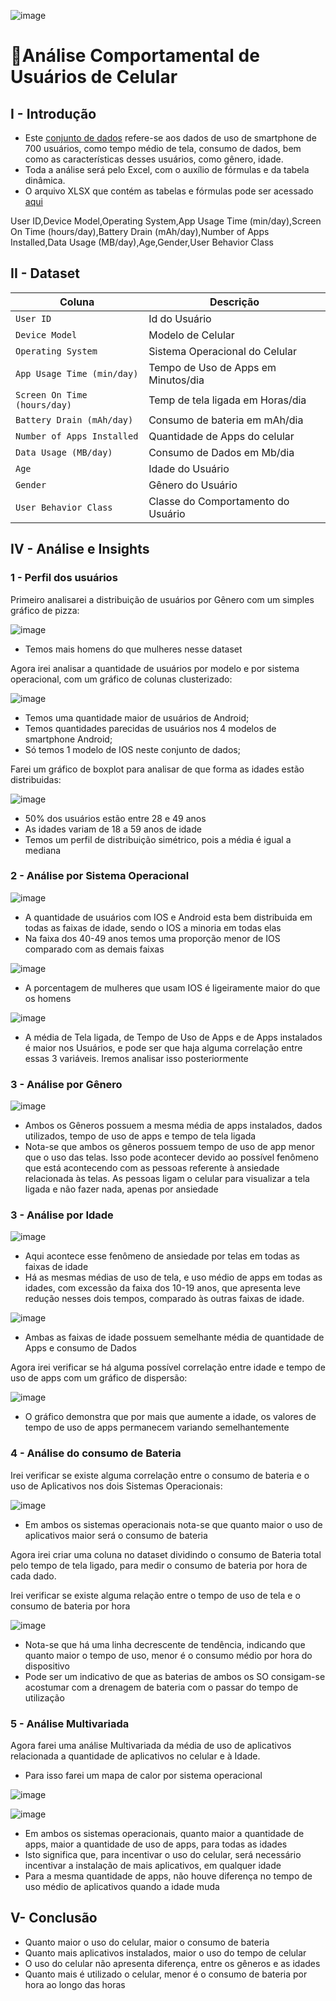 ![image](https://github.com/user-attachments/assets/47da0e1e-6f24-4b51-be97-e9020529d737)


# 🏦Análise Comportamental de Usuários de Celular

## I - Introdução
- Este [conjunto de dados](https://github.com/massis93/Projetos_Analise_Dados/blob/main/Excel/Smartphone%20Behavior/user_behavior_dataset.csv) refere-se aos dados de uso de smartphone de 700 usuários, como tempo médio de tela, consumo de dados, bem como as características desses usuários, como gênero, idade.
- Toda a análise será pelo Excel, com o auxílio de fórmulas e da tabela dinâmica.
- O arquivo XLSX que contém as tabelas e fórmulas pode ser acessado [aqui](https://github.com/massis93/Projetos_Analise_Dados/blob/main/Excel/Smartphone%20Behavior/User%20Behavior.xlsx)

User ID,Device Model,Operating System,App Usage Time (min/day),Screen On Time (hours/day),Battery Drain (mAh/day),Number of Apps Installed,Data Usage (MB/day),Age,Gender,User Behavior Class
## II - Dataset

| Coluna          | Descrição                                                  
|-|-|                            
| `User ID`        | Id do Usuário                                        
| `Device Model` | Modelo de Celular           
| `Operating System`       | Sistema Operacional do Celular
| `App Usage Time (min/day)`    	  | Tempo de Uso de Apps em Minutos/dia
| `Screen On Time (hours/day)`    	  | Temp de tela ligada em Horas/dia
| `Battery Drain (mAh/day)`    	  | Consumo de bateria em mAh/dia
| `Number of Apps Installed`    	  | Quantidade de Apps do celular
| `Data Usage (MB/day)`    	  | Consumo de Dados em Mb/dia
| `Age`    	  | Idade do Usuário
| `Gender`    	  | Gênero do Usuário
| `User Behavior Class`    	  | Classe do Comportamento do Usuário



## IV - Análise e Insights

### 1 - Perfil dos usuários

Primeiro analisarei a distribuição de usuários por Gênero com um simples gráfico de pizza:

![image](https://github.com/user-attachments/assets/f634cd01-751c-464f-a440-acd6b7fcf59a)

- Temos mais homens do que mulheres nesse dataset

Agora irei analisar a quantidade de usuários por modelo e por sistema operacional, com um gráfico de colunas clusterizado:

![image](https://github.com/user-attachments/assets/5e99ed6f-de5d-4d8a-9519-664012cdf2d7)

- Temos uma quantidade maior de usuários de Android;
- Temos quantidades parecidas de usuários nos 4 modelos de smartphone Android;
- Só temos 1 modelo de IOS neste conjunto de dados;

Farei um gráfico de boxplot para analisar de que forma as idades estão distribuidas:

![image](https://github.com/user-attachments/assets/b0e58c79-0a82-4e48-82fd-6fff6fe175b1)

- 50% dos usuários estão entre 28 e 49 anos
- As idades variam de 18 a 59 anos de idade
- Temos um perfil de distribuição simétrico, pois a média é igual a mediana

### 2 - Análise por Sistema Operacional

![image](https://github.com/user-attachments/assets/5e8a7014-f345-476e-9dbe-c36df7d4fc31)


- A quantidade de usuários com IOS e Android esta bem distribuida em todas as faixas de idade, sendo o IOS a minoria em todas elas
- Na faixa dos 40-49 anos temos uma proporção menor de IOS comparado com as demais faixas

![image](https://github.com/user-attachments/assets/a4055741-8766-4a6b-8465-a6f5a0d2626b)

- A porcentagem de mulheres que usam IOS é ligeiramente maior do que os homens

![image](https://github.com/user-attachments/assets/4dca4292-7e9a-4774-b319-eaec86572041)

- A média de Tela ligada, de Tempo de Uso de Apps e de Apps instalados é maior nos Usuários, e pode ser que haja alguma correlação entre essas 3 variáveis. Iremos analisar isso posteriormente

### 3 - Análise por Gênero

![image](https://github.com/user-attachments/assets/251a763b-a31f-44cf-840d-6118f6ca356d)

- Ambos os Gêneros possuem a mesma média de apps instalados, dados utilizados, tempo de uso de apps e tempo de tela ligada
- Nota-se que ambos os gêneros possuem tempo de uso de app menor que o uso das telas. Isso pode acontecer devido ao possível fenômeno que está acontecendo com as pessoas referente à ansiedade relacionada às telas. As pessoas ligam o celular para visualizar a tela ligada e não fazer nada, apenas por ansiedade

### 3 - Análise por Idade

![image](https://github.com/user-attachments/assets/ba3c3df4-4342-4eea-a666-b8b3d86cfca2)


- Aqui acontece esse fenômeno de ansiedade por telas em todas as faixas de idade
- Há as mesmas médias de uso de tela, e uso médio de apps em todas as idades, com excessão da faixa dos 10-19 anos, que apresenta leve redução nesses dois tempos, comparado às outras faixas de idade.

![image](https://github.com/user-attachments/assets/85fc71da-0123-491a-8b90-ac8e03198861)

- Ambas as faixas de idade possuem semelhante média de quantidade de Apps e consumo de Dados

Agora irei verificar se há alguma possível correlação entre idade e tempo de uso de apps com um gráfico de dispersão:

![image](https://github.com/user-attachments/assets/b60a1cf3-b5c4-46bd-b654-b7c773bb28ad)

- O gráfico demonstra que por mais que aumente a idade, os valores de tempo de uso de apps permanecem variando semelhantemente

### 4 - Análise do consumo de Bateria

Irei verificar se existe alguma correlação entre o consumo de bateria e o uso de Aplicativos nos dois Sistemas Operacionais:

![image](https://github.com/user-attachments/assets/a1d59d65-1881-460e-b71f-332ce9aa0b14)

- Em ambos os sistemas operacionais nota-se que quanto maior o uso de aplicativos maior será o consumo de bateria

Agora irei criar uma coluna no dataset dividindo o consumo de Bateria total pelo tempo de tela ligado, para medir o consumo de bateria por hora de cada dado.

Irei verificar se existe alguma relação entre o tempo de uso de tela e o consumo de bateria por hora

![image](https://github.com/user-attachments/assets/63a1bdc8-e1bd-44a8-8431-630c451f3c1e)

- Nota-se que há uma linha decrescente de tendência, indicando que quanto maior o tempo de uso, menor é o consumo médio por hora do dispositivo
- Pode ser um indicativo de que as baterias de ambos os SO consigam-se acostumar com a drenagem de bateria com o passar do tempo de utilização

### 5 - Análise Multivariada

Agora farei uma análise Multivariada da média de uso de aplicativos relacionada a quantidade de aplicativos no celular e à Idade.

- Para isso farei um mapa de calor por sistema operacional

![image](https://github.com/user-attachments/assets/52229a30-7a19-4158-b28e-7a7b3e066bef)

![image](https://github.com/user-attachments/assets/cd509a1c-8538-4afd-9ffa-e9b3cf02efa5)

- Em ambos os sistemas operacionais, quanto maior a quantidade de apps, maior a quantidade de uso de apps, para todas as idades
- Isto significa que, para incentivar o uso do celular, será necessário incentivar a instalação de mais aplicativos, em qualquer idade
- Para a mesma quantidade de apps, não houve diferença no tempo de uso médio de aplicativos quando a idade muda



## V- Conclusão
- Quanto maior o uso do celular, maior o consumo de bateria
- Quanto mais aplicativos instalados, maior o uso do tempo de celular
- O uso do celular não apresenta diferença, entre os gêneros e as idades
- Quanto mais é utilizado o celular, menor é o consumo de bateria por hora ao longo das horas


